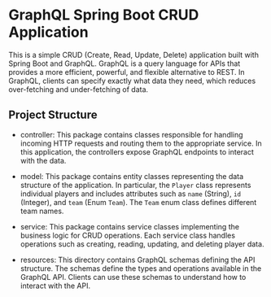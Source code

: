 # GraphQL Spring Boot CRUD Application

This is a simple CRUD (Create, Read, Update, Delete) application built with Spring Boot and GraphQL. GraphQL is a query language for APIs 
that provides a more efficient, powerful, and flexible alternative to REST.
In GraphQL, clients can specify exactly what data they need, which reduces over-fetching and under-fetching of data.

## Project Structure

- controller: This package contains classes responsible for handling incoming HTTP requests and routing them to the appropriate service.
   In this application, the controllers expose GraphQL endpoints to interact with the data.
  
- model: This package contains entity classes representing the data structure of the application. In particular, the `Player` class represents
   individual players and includes attributes such as `name` (String), `id` (Integer), and `team` (Enum `Team`). The `Team` enum class defines different team names.
  
- service: This package contains service classes implementing the business logic for CRUD operations. Each service class handles operations such as creating,
    reading, updating, and deleting player data.
  
- resources: This directory contains GraphQL schemas defining the API structure. The schemas define the types and operations available in the GraphQL API.
   Clients can use these schemas to understand how to interact with the API.


